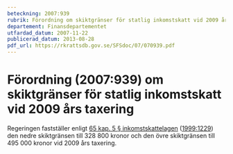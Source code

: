 ```yaml
---
beteckning: 2007:939
rubrik: Förordning om skiktgränser för statlig inkomstskatt vid 2009 års taxering
departement: Finansdepartementet
utfardad_datum: 2007-11-22
publicerad_datum: 2013-08-28
pdf_url: https://rkrattsdb.gov.se/SFSdoc/07/070939.pdf
---
```


# Förordning (2007:939) om skiktgränser för statlig inkomstskatt vid 2009 års taxering

Regeringen fastställer enligt [65 kap. 5 § inkomstskattelagen](https://selex.se/eli/sfs/1999/1229#kap65.5) ([1999:1229](https://selex.se/eli/sfs/1999/1229)) den nedre skiktgränsen till 328 800 kronor och den övre skiktgränsen till 495 000 kronor vid 2009 års taxering.